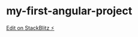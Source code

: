 # my-first-angular-project

[Edit on StackBlitz ⚡️](https://stackblitz.com/edit/angular-ivy-8b9dxh)
